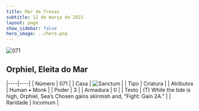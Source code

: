 ```yaml
---
title: Mar de Trevas
subtitle: 12 de março de 2021
layout: page
show_sidebar: false
hero_image: ../hero.png
---
```


![071](https://cdn.keyforgegame.com/media/card_front/pt/496_071_4QXM6JVRP429_pt.png)

## Orphiel, Eleita do Mar

|----|----|
| Número | 071 |
| Casa | ![Sanctum](https://archonarcana.com/images/thumb/c/c7/Sanctum.png/22px-Sanctum.png "Santuário") |
| Tipo | Criatura |
| Atributos | Human • Monk |
| Poder | 3 |
| Armadura | 0 |
| Texto | (T) While the tide is high, Orphiel, Sea’s Chosen gains skirmish and, “Fight: Gain 2A.” |
| Raridade | Incomum |
